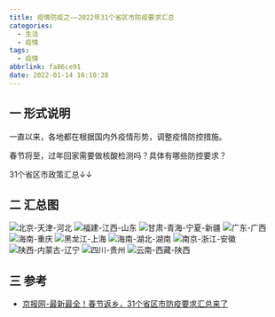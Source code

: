 ```yaml
---
title: 疫情防疫之——2022年31个省区市防疫要求汇总
categories:
  - 生活
  - 疫情
tags:
  - 疫情
abbrlink: fa86ce91
date: 2022-01-14 16:10:28
---
```

## 一 形式说明

一直以来，各地都在根据国内外疫情形势，调整疫情防控措施。

春节将至，过年回家需要做核酸检测吗？具体有哪些防控要求？

31个省区市政策汇总↓↓

<!--more-->

## 二 汇总图
![北京-天津-河北][1]
![福建-江西-山东][2]
![甘肃-青海-宁夏-新疆][3]
![广东-广西][4]
![海南-重庆][5]
![黑龙江-上海][6]
![海南-湖北-湖南][7]
![南京-浙江-安徽][8]
![陕西-内蒙古-辽宁][9]
![四川-贵州][10]
![云南-西藏-陕西][11]

## 三 参考
* [京报网-最新最全！春节返乡，31个省区市防疫要求汇总来了](https://baijiahao.baidu.com/s?id=1721894668131109655&wfr=spider&for=pc)


[1]:https://raw.githubusercontent.com/PGzxc/CDN/master/blog-life/yiqing-2022-beijing-tianjing-hebei.jpeg
[2]:https://raw.githubusercontent.com/PGzxc/CDN/master/blog-life/yiqing-2022-fujiang-jiangxi-shandong.jpeg
[3]:https://raw.githubusercontent.com/PGzxc/CDN/master/blog-life/yiqing-2022-gansu-qinghai-ningxia-xinjiang.jpeg
[4]:https://raw.githubusercontent.com/PGzxc/CDN/master/blog-life/yiqing-2022-guangdong-guangxi.jpeg
[5]:https://raw.githubusercontent.com/PGzxc/CDN/master/blog-life/yiqing-2022-hainan-chongqing.jpeg
[6]:https://raw.githubusercontent.com/PGzxc/CDN/master/blog-life/yiqing-2022-heilongjiang-shanghai.jpeg
[7]:https://raw.githubusercontent.com/PGzxc/CDN/master/blog-life/yiqing-2022-henan-hubei-hunan.jpeg
[8]:https://raw.githubusercontent.com/PGzxc/CDN/master/blog-life/yiqing-2022-nanjing-zhejiang-anhui.jpeg
[9]:https://raw.githubusercontent.com/PGzxc/CDN/master/blog-life/yiqing-2022-shanxi-neimenggu-liaoning.jpeg
[10]:https://raw.githubusercontent.com/PGzxc/CDN/master/blog-life/yiqing-2022-sichuan-guizhou.jpeg
[11]:https://raw.githubusercontent.com/PGzxc/CDN/master/blog-life/yiqing-2022-yunnan-xizang-sanxi.jpeg

